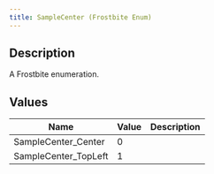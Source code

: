 ```yaml
---
title: SampleCenter (Frostbite Enum)
---
```

## Description

A Frostbite enumeration.

## Values

| Name                  | Value | Description |
| --------------------- | ----- | ----------- |
| SampleCenter\_Center  | 0     |             |
| SampleCenter\_TopLeft | 1     |             |
